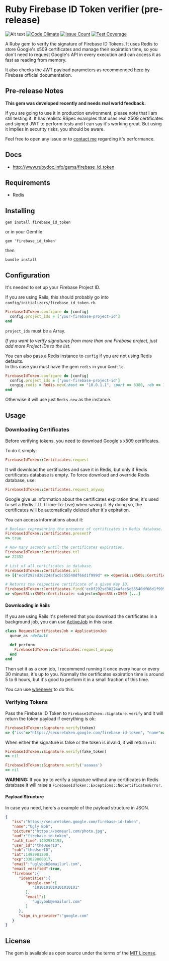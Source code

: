 # Ruby Firebase ID Token verifier (pre-release)

![Alt text](https://api.travis-ci.org/fschuindt/firebase_id_token.svg?branch=master)
[![Code Climate](https://codeclimate.com/github/fschuindt/firebase_id_token/badges/gpa.svg)](https://codeclimate.com/github/fschuindt/firebase_id_token)
[![Issue Count](https://codeclimate.com/github/fschuindt/firebase_id_token/badges/issue_count.svg)](https://codeclimate.com/github/fschuindt/firebase_id_token)
[![Test Coverage](https://codeclimate.com/github/fschuindt/firebase_id_token/badges/coverage.svg)](https://codeclimate.com/github/fschuindt/firebase_id_token/coverage)

A Ruby gem to verify the signature of Firebase ID Tokens. It uses Redis to store Google's x509 certificates and manage their expiration time, so you don't need to request Google's API in every execution and can access it as fast as reading from memory.

It also checks the JWT payload parameters as recommended [here](https://firebase.google.com/docs/auth/admin/verify-id-tokens) by Firebase official documentation.

## Pre-release Notes

**This gem was developed recently and needs real world feedback.**

If you are going to use it in production environment, please note that I am still testing it. It has realistc RSpec examples that uses real X509 certificates and signed JWT to perform tests and I can say it's working great. But using it implies in security risks, you should be aware.

Feel free to open any issue or to [contact me](https://fschuindt.github.io/blog/about/) regarding it's performance.

## Docs

 + http://www.rubydoc.info/gems/firebase_id_token

## Requirements

+ Redis

## Installing

```
gem install firebase_id_token
```

or in your Gemfile
```
gem 'firebase_id_token'
```
then
```
bundle install
```

## Configuration

It's needed to set up your Firebase Project ID.

If you are using Rails, this should probably go into `config/initializers/firebase_id_token.rb`.

```ruby
FirebaseIdToken.configure do |config|
  config.project_ids = ['your-firebase-project-id']
end
```

`project_ids` must be a Array.

*If you want to verify signatures from more than one Firebase project, just add more Project IDs to the list.*

You can also pass a Redis instance to `config` if you are not using Redis defaults.  
In this case you must have the gem `redis` in your `Gemfile`.
```ruby
FirebaseIdToken.configure do |config|
  config.project_ids = ['your-firebase-project-id']
  congig.redis = Redis.new(:host => "10.0.1.1", :port => 6380, :db => 15)
end
```

Otherwise it will use just `Redis.new` as the instance.

## Usage

### Downloading Certificates

Before verifying tokens, you need to download Google's x509 certificates.

To do it simply:
```ruby
FirebaseIdToken::Certificates.request
```

It will download the certificates and save it in Redis, but only if Redis certificates database is empty. To force download and override Redis database, use:
```ruby
FirebaseIdToken::Certificates.request_anyway
```

Google give us information about the certificates expiration time, it's used to set a Redis TTL (Time-To-Live) when saving it. By doing so, the certificates will be automatically deleted after it's expiration.

You can access informations about it:
```ruby
# Boolean representing the presence of certificates in Redis database.
FirebaseIdToken::Certificates.present?
=> true

# How many seconds until the certificates expiration.
FirebaseIdToken::Certificates.ttl
=> 22352

# List of all certificates in database.
FirebaseIdToken::Certificates.all
=> [{"ec8f292sd30224afac5c55540df66d1f999d" => <OpenSSL::X509::Certificate: [...]

# Returns the respective certificate of a given Key ID.
FirebaseIdToken::Certificates.find('ec8f292sd30224afac5c55540df66d1f999d')
=> <OpenSSL::X509::Certificate: subject=<OpenSSL::X509 [...]

```

#### Downloading in Rails

If you are using Rails it's preferred that you download the certificates in a background job, you can use [ActiveJob](http://guides.rubyonrails.org/active_job_basics.html) in this case.
```ruby
class RequestCertificatesJob < ApplicationJob
  queue_as :default

  def perform
    FirebaseIdToken::Certificates.request_anyway
  end
end
```

Then set it as a cron job, I recommend running it once every hour or every 30 minutes, it's up to you. Normally the certificates expiration time is around 5 to 6 hours, but it's good to perform it in a small fraction of this time.

You can use [whenever](https://github.com/javan/whenever) to do this.

### Verifying Tokens

Pass the Firebase ID Token to `FirebaseIdToken::Signature.verify` and it will return the token payload if everything is ok:

```ruby
FirebaseIdToken::Signature.verify(token)
=> {"iss"=>"https://securetoken.google.com/firebase-id-token", "name"=>"Bob Test", [...]
```

When either the signature is false or the token is invalid, it will return `nil`:
```ruby
FirebaseIdToken::Signature.verify(fake_token)
=> nil

FirebaseIdToken::Signature.verify('aaaaaa')
=> nil
```

**WARNING:** If you try to verify a signature without any certificates in Redis database it will raise a `FirebaseIdToken::Exceptions::NoCertificatesError`.

#### Payload Structure

In case you need, here's a example of the payload structure in JSON.
```json
{  
   "iss":"https://securetoken.google.com/firebase-id-token",
   "name":"Ugly Bob",
   "picture":"https://someurl.com/photo.jpg",
   "aud":"firebase-id-token",
   "auth_time":1492981192,
   "user_id":"theUserID",
   "sub":"theUserID",
   "iat":1492981200,
   "exp":33029000017,
   "email":"uglybob@emailurl.com",
   "email_verified":true,
   "firebase":{  
      "identities":{  
         "google.com":[  
            "1010101010101010101"
         ],
         "email":[  
            "uglybob@emailurl.com"
         ]
      },
      "sign_in_provider":"google.com"
   }
}

```

## License

The gem is available as open source under the terms of the [MIT License](http://opensource.org/licenses/MIT).
